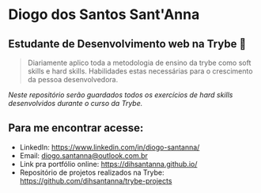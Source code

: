 # Diogo dos Santos Sant'Anna

## Estudante de Desenvolvimento web na Trybe :rocket:

> Diariamente aplico toda a metodologia de ensino da trybe como soft skills e hard skills. Habilidades estas necessárias para o crescimento da pessoa desenvolvedora.

*Neste repositório serão guardados todos os exercícios de hard skills desenvolvidos durante o curso da Trybe.*

## Para me encontrar acesse:

* LinkedIn: <https://www.linkedin.com/in/diogo-santanna/>
* Email: <diogo.santanna@outlook.com.br>
* Link pra portfólio online: <https://dihsantanna.github.io/>
* Repositório de projetos realizados na Trybe: <https://github.com/dihsantanna/trybe-projects>
